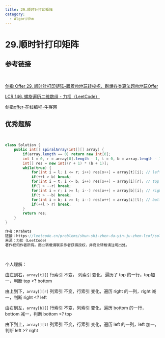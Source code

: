 ```yaml
---
title: 29.顺时针打印矩阵
category:
  - Algorithm
---
```


# 29.顺时针打印矩阵



## 参考链接

<br>

[剑指 Offer 29. 顺时针打印矩阵-跟着帅地玩转校招，刷爆各类算法题帅地玩Offer](https://www.playoffer.cn/550.html)

[LCR 146. 螺旋遍历二维数组 - 力扣（LeetCode）](https://leetcode.cn/problems/shun-shi-zhen-da-yin-ju-zhen-lcof/submissions/558672941/)

[剑指offer-在线编程-牛客网](https://www.nowcoder.com/exam/oj/ta?page=1&tpId=13&type=265)



## 优秀题解

<br>

```java
class Solution {
    public int[] spiralArray(int[][] array) {
        if(array.length == 0) return new int[0];
        int l = 0, r = array[0].length - 1, t = 0, b = array.length - 1, x = 0;
        int[] res = new int[(r + 1) * (b + 1)];
        while(true) {
            for(int i = l; i <= r; i++) res[x++] = array[t][i]; // left to right
            if(++t > b) break;
            for(int i = t; i <= b; i++) res[x++] = array[i][r]; // top to bottom
            if(l > --r) break;
            for(int i = r; i >= l; i--) res[x++] = array[b][i]; // right to left
            if(t > --b) break;
            for(int i = b; i >= t; i--) res[x++] = array[i][l]; // bottom to top
            if(++l > r) break;
        }
        return res;
    }
}

作者：Krahets
链接：https://leetcode.cn/problems/shun-shi-zhen-da-yin-ju-zhen-lcof/solutions/129360/mian-shi-ti-29-shun-shi-zhen-da-yin-ju-zhen-she-di/
来源：力扣（LeetCode）
著作权归作者所有。商业转载请联系作者获得授权，非商业转载请注明出处。
```

<br>

个人理解：

由左到右，`array[t][]` 行索引 不变， 列索引 变化，遍历了 top 的一行，top加一，判断 top >? bottom

由上到下，`array[][r]` 列索引 不变，行索引 变化，遍历 right 的一列，right 减一，判断 right <? left

由右到左，`array[b][]` 行索引 不变，列索引 变化，遍历 bottom 的一行，bottom 减一，判断 bottom <? top

由下到上，`array[][l]` 列索引 不变，行索引 变化，遍历 left 的一列，left 加一，判断 left >? right